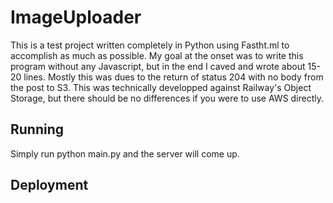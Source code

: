 # ImageUploader
This is a test project written completely in Python using Fastht.ml to accomplish as much as possible. My goal at the onset
was to write this program without any Javascript, but in the end I caved and wrote about 15-20 lines. Mostly this was dues to
the return of status 204 with no body from the post to S3.  This was technically developped against Railway's Object Storage, 
but there should be no differences if you were to use AWS directly.  

## Running
Simply run python main.py and the server will come up.

## Deployment
